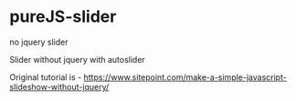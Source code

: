# pureJS-slider
no jquery slider

Slider without jquery with autoslider

Original tutorial is - https://www.sitepoint.com/make-a-simple-javascript-slideshow-without-jquery/
